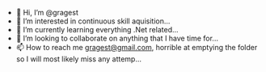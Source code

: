 - 👋 Hi, I’m @gragest
- 👀 I’m interested in continuous skill aquisition...
- 🌱 I’m currently learning everything .Net related...
- 💞️ I’m looking to collaborate on anything that I have time for...
- 📫 How to reach me gragest@gmail.com, horrible at emptying the folder so I will most likely miss any attemp...

<!---
gragest/gragest is a ✨ special ✨ repository because its `README.md` (this file) appears on your GitHub profile.
You can click the Preview link to take a look at your changes.
--->
